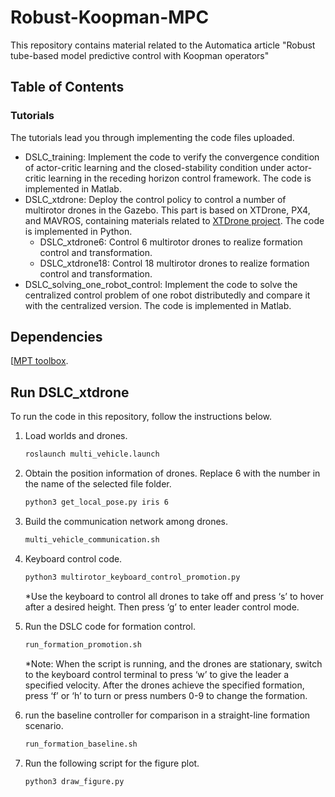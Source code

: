 # Robust-Koopman-MPC


This repository contains material related  to the Automatica article "Robust tube-based model predictive control with Koopman operators"  

## Table of Contents

### Tutorials

The tutorials lead you through implementing the code files uploaded. 

* DSLC_training: Implement the code to verify the convergence condition of actor-critic learning and the closed-stability condition under actor-critic learning in the receding horizon control framework. The code is implemented in Matlab.
* DSLC_xtdrone: Deploy the control policy to control a number of multirotor drones in the Gazebo. This part is based on XTDrone, PX4, and MAVROS, containing materials related to  [XTDrone project](https://github.com/robin-shaun/XTDrone/blob/master). The code is implemented in Python. 
  * DSLC_xtdrone6: Control 6 multirotor drones to realize formation control and transformation.
  * DSLC_xtdrone18: Control 18 multirotor drones to realize formation control and transformation.
* DSLC_solving_one_robot_control: Implement the code to solve the centralized control problem of one robot distributedly and compare it with the centralized version. The code is implemented in Matlab.

## Dependencies

 [[MPT toolbox](https://www.mpt3.org).

## Run DSLC_xtdrone

To run the code in this repository, follow the instructions below.

1. Load worlds and drones.
    ```bash
    roslaunch multi_vehicle.launch
      ```
   
3. Obtain the position information of drones. Replace 6 with the number in the name of the selected file folder.
    ```bash
    python3 get_local_pose.py iris 6
      ```
   
5. Build the communication network among drones.
    ```bash
    multi_vehicle_communication.sh
      ```
   
6. Keyboard control code.
    ```bash
    python3 multirotor_keyboard_control_promotion.py
      ```
    *Use the keyboard to control all drones to take off and press ‘s’ to hover after a desired height. Then press ‘g’ to enter leader control mode.
   
7. Run the DSLC code for formation control.
    ```bash
    run_formation_promotion.sh
      ```
   *Note: When the script is running, and the drones are stationary, switch to the keyboard control terminal to press ‘w’ to give the leader a specified velocity. After the drones achieve the specified formation, press ‘f’ or ‘h’ to turn or press numbers 0-9 to change the formation.

8. run the baseline controller for comparison  in a straight-line formation scenario.
    ```bash
    run_formation_baseline.sh
    ```
    
9. Run the following script for the figure plot.
    ```bash
    python3 draw_figure.py
    ```
